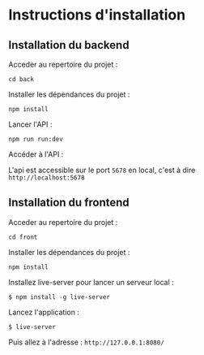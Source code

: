 # Instructions d'installation

## Installation du backend

Acceder au repertoire du projet :

```
cd back
```

Installer les dépendances du projet :

```
npm install
```

Lancer l'API :

```
npm run run:dev
```

Accéder à l'API :

L'api est accessible sur le port `5678` en local, c'est à dire `http://localhost:5678`

## Installation du frontend

Acceder au repertoire du projet :

```
cd front
```

Installer les dépendances du projet :

```
npm install
```

Installez live-server pour lancer un serveur local :

```
$ npm install -g live-server
```

Lancez l'application :

```
$ live-server
```

Puis allez à l'adresse : `http://127.0.0.1:8080/`
